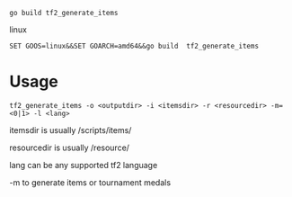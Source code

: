 `go build tf2_generate_items`

linux

`SET GOOS=linux&&SET GOARCH=amd64&&go build  tf2_generate_items`

# Usage
`tf2_generate_items -o <outputdir> -i <itemsdir> -r <resourcedir> -m=<0|1> -l <lang>`

itemsdir is usually <TF2 INSTALL DIR>/scripts/items/

resourcedir is usually <TF2 INSTALL DIR>/resource/

lang can be any supported tf2 language

-m to generate items or tournament medals
